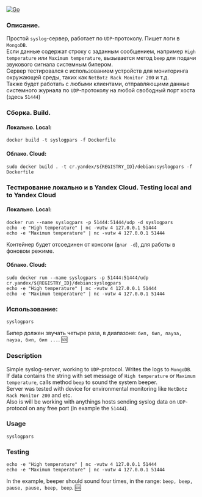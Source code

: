 [![Go](https://github.com/blablatov/syslogpars/actions/workflows/syslogpars.yml/badge.svg)](https://github.com/blablatov/syslogpars/actions/workflows/syslogpars.yml)
### Описание.      
Простой `syslog`-сервер, работает по `UDP`-протоколу. Пишет логи в `MongoDB`.   
Если данные содержат строку с заданным сообщением, например `High temperature` или `Maximum temperature`, вызывается метод `beep` для подачи звукового сигнала системным бипером.  
Сервер тестировался с использованием устройств для мониторинга окружающей среды, таких как `NetBotz Rack Monitor 200` и т.д.  
Также будет работать с любыми клиентами, отправляющими данные системного журнала по `UDP`-протоколу на любой свободный порт хоста (здесь `51444`)  

### Сборка. Build.    
#### Локально. Local:      
	docker build -t syslogpars -f Dockerfile  
	
#### Облако. Cloud:      
	sudo docker build . -t cr.yandex/${REGISTRY_ID}/debian:syslogpars -f Dockerfile  

### Тестирование локально и в Yandex Cloud. Testing local and to Yandex Cloud      
#### Локально. Local:           
	docker run --name syslogpars -p 51444:51444/udp -d syslogpars  
	echo -e "High temperature" | nc -vutw 4 127.0.0.1 51444
	echo -e "Maximum temperature" | nc -vutw 4 127.0.0.1 51444   	
Контейнер будет отсоединен от консоли (`флаг -d`), для работы в фоновом режиме.  	

#### Облако. Cloud:      
	sudo docker run --name syslogpars -p 51444:51444/udp cr.yandex/${REGISTRY_ID}/debian:syslogpars 
	echo -e "High temperature" | nc -vutw 4 127.0.0.1 51444  
	echo -e "Maximum temperature" | nc -vutw 4 127.0.0.1 51444  
	
  
### Использование:      
	syslogpars  
	
Бипер должен звучать четыре раза, в диапазоне: `бип, бип, пауза, пауза, бип, бип ...`. :sos:  	


### Description    
Simple syslog-server, working to `UDP`-protocol. Writes the logs to `MongoDB`.    
If data contains the string with set message of `High temperature` or `Maximum temperature`, calls method `beep` to sound the system beeper.       
Server was tested with device for environmental monitoring like `NetBotz Rack Monitor 200` and etc.   
Also is will be working with anythings hosts sending syslog data on `UDP`-protocol on any free port (in example the `51444`).  
 
### Usage  
	syslogpars  	
### Testing  
	echo -e "High temperature" | nc -vutw 4 127.0.0.1 51444 	
	echo -e "Maximum temperature" | nc -vutw 4 127.0.0.1 51444  	
In the example, beeper should sound four times, in the range: `beep, beep, pause, pause, beep, beep`. :sos: 
  

